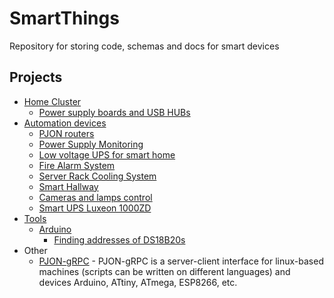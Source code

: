 # SmartThings

Repository for storing code, schemas and docs for smart devices

## Projects

- [Home Cluster](home-cluster) 
  - [Power supply boards and USB HUBs](home-cluster/power-supply-usb-hubs)
- [Automation devices](automation-devices)
  - [PJON routers](automation-devices/pjon-routers)
  - [Power Supply Monitoring](automation-devices/ps-monitoring)
  - [Low voltage UPS for smart home](automation-devices/smart-low-voltage-ups)
  - [Fire Alarm System](automation-devices/fire-alarm)
  - [Server Rack Cooling System](automation-devices/server-rack-cooling)
  - [Smart Hallway](automation-devices/smart-hallway)
  - [Cameras and lamps control](automation-devices/cameras-lamps-control)
  - [Smart UPS Luxeon 1000ZD](automation-devices/smart-ups-luxeon)
- [Tools](tools)
  - [Arduino](tools/arduino)
    - [Finding addresses of DS18B20s](tools/arduino/ds18b20-find-addr)
- Other
  - [PJON-gRPC](https://github.com/Halytskyi/PJON-gRPC) - PJON-gRPC is a server-client interface for linux-based machines (scripts can be written on different languages) and devices Arduino, ATtiny, ATmega, ESP8266, etc.
